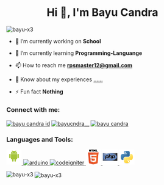 <h1 align="center">Hi 👋, I'm Bayu Candra</h1>
<p align="left"> <img src="https://komarev.com/ghpvc/?username=bayu-x3&label=Profile%20views&color=0e75b6&style=flat" alt="bayu-x3" /> </p>

- 🔭 I’m currently working on **School**

- 🌱 I’m currently learning **Programming-Languange**

- 📫 How to reach me **rpsmaster12@gmail.com**

- 📄 Know about my experiences [......](......)

- ⚡ Fun fact **Nothing**

<h3 align="left">Connect with me:</h3>
<p align="left">
<a href="#" target="blank"><img align="center" src="https://raw.githubusercontent.com/rahuldkjain/github-profile-readme-generator/master/src/images/icons/Social/facebook.svg" alt="bayu candra id" height="30" width="40" /></a>
<a href="https://instagram.com/bayucndra__" target="blank"><img align="center" src="https://raw.githubusercontent.com/rahuldkjain/github-profile-readme-generator/master/src/images/icons/Social/instagram.svg" alt="bayucndra__" height="30" width="40" /></a>
<a href="https://www.youtube.com/c/bayucandra" target="blank"><img align="center" src="https://raw.githubusercontent.com/rahuldkjain/github-profile-readme-generator/master/src/images/icons/Social/youtube.svg" alt="bayu candra" height="30" width="40" /></a>
</p>

<h3 align="left">Languages and Tools:</h3>
<p align="left"> <a href="https://developer.android.com" target="_blank" rel="noreferrer"> <img src="https://raw.githubusercontent.com/devicons/devicon/master/icons/android/android-original-wordmark.svg" alt="android" width="40" height="40"/> </a> <a href="https://www.arduino.cc/" target="_blank" rel="noreferrer"> <img src="https://cdn.worldvectorlogo.com/logos/arduino-1.svg" alt="arduino" width="40" height="40"/> </a> <a href="https://codeigniter.com" target="_blank" rel="noreferrer"> <img src="https://cdn.worldvectorlogo.com/logos/codeigniter.svg" alt="codeigniter" width="40" height="40"/> </a> <a href="https://www.w3.org/html/" target="_blank" rel="noreferrer"> <img src="https://raw.githubusercontent.com/devicons/devicon/master/icons/html5/html5-original-wordmark.svg" alt="html5" width="40" height="40"/> </a> <a href="https://www.php.net" target="_blank" rel="noreferrer"> <img src="https://raw.githubusercontent.com/devicons/devicon/master/icons/php/php-original.svg" alt="php" width="40" height="40"/> </a> <a href="https://www.python.org" target="_blank" rel="noreferrer"> <img src="https://raw.githubusercontent.com/devicons/devicon/master/icons/python/python-original.svg" alt="python" width="40" height="40"/> </a> </p>

<p><img align="left" src="https://github-readme-stats.vercel.app/api/top-langs?username=bayu-x3&show_icons=true&locale=en&layout=compact" alt="bayu-x3" /></p>

<p>&nbsp;<img align="center" src="https://github-readme-stats.vercel.app/api?username=bayu-x3&show_icons=true&locale=en" alt="bayu-x3" /></p>
